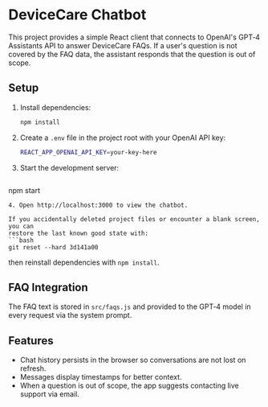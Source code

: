 # DeviceCare Chatbot

This project provides a simple React client that connects to OpenAI's GPT‑4 Assistants API to answer DeviceCare FAQs. If a user's question is not covered by the FAQ data, the assistant responds that the question is out of scope.

## Setup

1. Install dependencies:
   ```bash
   npm install
   ```
2. Create a `.env` file in the project root with your OpenAI API key:
   ```bash
   REACT_APP_OPENAI_API_KEY=your-key-here
   ```
3. Start the development server:
   ```bash
  npm start
  ```
4. Open http://localhost:3000 to view the chatbot.

If you accidentally deleted project files or encounter a blank screen, you can
restore the last known good state with:
```bash
git reset --hard 3d141a00
```
then reinstall dependencies with `npm install`.

## FAQ Integration

The FAQ text is stored in `src/faqs.js` and provided to the GPT‑4 model in every request via the system prompt.

## Features

- Chat history persists in the browser so conversations are not lost on refresh.
- Messages display timestamps for better context.
- When a question is out of scope, the app suggests contacting live support via email.
